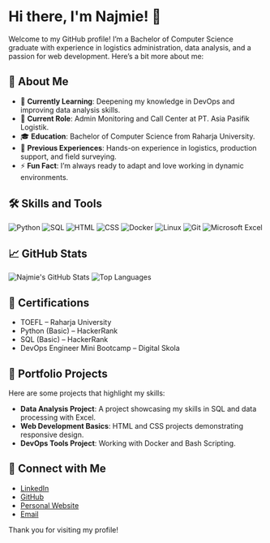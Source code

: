 # Hi there, I'm Najmie! 👋

Welcome to my GitHub profile! I’m a Bachelor of Computer Science graduate with experience in logistics administration, data analysis, and a passion for web development. Here’s a bit more about me:

## 💫 About Me
- 🌱 **Currently Learning**: Deepening my knowledge in DevOps and improving data analysis skills.
- 🔭 **Current Role**: Admin Monitoring and Call Center at PT. Asia Pasifik Logistik.
- 🎓 **Education**: Bachelor of Computer Science from Raharja University.
- 💼 **Previous Experiences**: Hands-on experience in logistics, production support, and field surveying.
- ⚡ **Fun Fact**: I’m always ready to adapt and love working in dynamic environments.

## 🛠️ Skills and Tools
![Python](https://img.shields.io/badge/-Python-05122A?style=flat&logo=python)
![SQL](https://img.shields.io/badge/-SQL-05122A?style=flat&logo=postgresql)
![HTML](https://img.shields.io/badge/-HTML-05122A?style=flat&logo=html5)
![CSS](https://img.shields.io/badge/-CSS-05122A?style=flat&logo=css3&logoColor=1572B6)
![Docker](https://img.shields.io/badge/-Docker-05122A?style=flat&logo=docker)
![Linux](https://img.shields.io/badge/-Linux-05122A?style=flat&logo=linux)
![Git](https://img.shields.io/badge/-Git-05122A?style=flat&logo=git)
![Microsoft Excel](https://img.shields.io/badge/-Microsoft%20Excel-05122A?style=flat&logo=microsoft-excel)

## 📈 GitHub Stats
![Najmie's GitHub Stats](https://github-readme-stats.vercel.app/api?username=najmie14&show_icons=true&theme=radical)
![Top Languages](https://github-readme-stats.vercel.app/api/top-langs/?username=najmie14&layout=compact&theme=radical)

## 📜 Certifications
- TOEFL – Raharja University
- Python (Basic) – HackerRank
- SQL (Basic) – HackerRank
- DevOps Engineer Mini Bootcamp – Digital Skola

## 🎯 Portfolio Projects
Here are some projects that highlight my skills:

- **Data Analysis Project**: A project showcasing my skills in SQL and data processing with Excel.
- **Web Development Basics**: HTML and CSS projects demonstrating responsive design.
- **DevOps Tools Project**: Working with Docker and Bash Scripting.

## 🔗 Connect with Me
- [LinkedIn](https://linkedin.com/in/najmie)
- [GitHub](https://github.com/najmie14)
- [Personal Website](https://najmie14.github.io/welcometomywebsite.github.io/)
- [Email](https://mail.google.com/mail/?view=cm&fs=1&to=najmie1400@gmail.com)

Thank you for visiting my profile!
